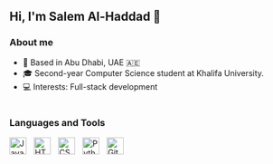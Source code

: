 ## Hi, I'm Salem Al-Haddad 👋

### About me
- 📍 Based in Abu Dhabi, UAE 🇦🇪
- 🎓 Second-year Computer Science student at Khalifa University.
- 💻 Interests: Full-stack development

#

### Languages and Tools

<img align="left" alt="Javascript logo" width="30px" style="padding-right:10px;" src="https://cdn.jsdelivr.net/gh/devicons/devicon@latest/icons/javascript/javascript-original.svg">
<img align="left" alt="HTML logo" width="30px" style="padding-right:10px;" src="https://cdn.jsdelivr.net/gh/devicons/devicon@latest/icons/html5/html5-original.svg">
<img align="left" alt="CSS logo" width="30px" style="padding-right:10px;" src="https://cdn.jsdelivr.net/gh/devicons/devicon@latest/icons/css3/css3-original.svg">
<img align="left" alt="Python logo" width="30px" style="padding-right:10px;" src="https://cdn.jsdelivr.net/gh/devicons/devicon@latest/icons/python/python-original.svg">
<img align="left" alt="Git logo" width="30px" style="padding-right:10px;" src="https://cdn.jsdelivr.net/gh/devicons/devicon@latest/icons/git/git-original.svg">

